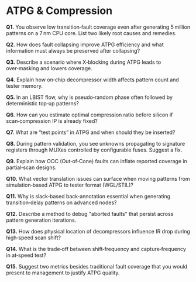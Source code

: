 # ATPG & Compression

**Q1.** You observe low transition‑fault coverage even after generating 5 million patterns on a 7 nm CPU core. List two likely root causes and remedies.

**Q2.** How does fault collapsing improve ATPG efficiency and what information must always be preserved after collapsing?

**Q3.** Describe a scenario where X‑blocking during ATPG leads to over‑masking and lowers coverage.

**Q4.** Explain how on‑chip decompressor width affects pattern count and tester memory.

**Q5.** In an LBIST flow, why is pseudo‑random phase often followed by deterministic top‑up patterns?

**Q6.** How can you estimate optimal compression ratio before silicon if scan‑compression IP is already fixed?

**Q7.** What are “test points” in ATPG and when should they be inserted?

**Q8.** During pattern validation, you see unknowns propagating to signature registers through MUXes controlled by configurable fuses. Suggest a fix.

**Q9.** Explain how OOC (Out‑of‑Cone) faults can inflate reported coverage in partial‑scan designs.

**Q10.** What vector translation issues can surface when moving patterns from simulation‑based ATPG to tester format (WGL/STIL)?

**Q11.** Why is slack‑based back‑annotation essential when generating transition‑delay patterns on advanced nodes?

**Q12.** Describe a method to debug "aborted faults" that persist across pattern generation iterations.

**Q13.** How does physical location of decompressors influence IR drop during high‑speed scan shift?

**Q14.** What is the trade‑off between shift‑frequency and capture‑frequency in at‑speed test?

**Q15.** Suggest two metrics besides traditional fault coverage that you would present to management to justify ATPG quality.
